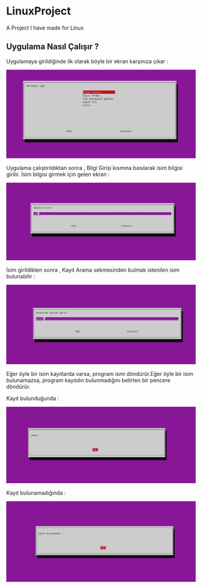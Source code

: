 # LinuxProject
A Project I have made for Linux 
<div class = "Box-body  px-5 pb-5">
  <article class = "markdown-body entry-content container-lg" itemprop= "text">
    <h2><a  href="# LinuxProject "></a>Uygulama Nasıl Çalışır ?</h2>
    <p>Uygulamaya girildiğinde ilk olarak böyle bir ekran karşınıza çıkar : <p>
    <p><a href="https://github.com/EgeISerbes/LinuxProject/blob/main/Screenshot%202021-01-15%20225250.png"> <img src =https://github.com/EgeISerbes/LinuxProject/raw/main/Screenshot%202021-01-15%20225250.png></a></p>
    <p>Uygulama çalıştırıldıktan sonra , Bilgi Girişi kısmına basılarak  isim bilgisi girilir. İsim bilgisi girmek için gelen ekran :</p>
    <p><a href="https://github.com/EgeISerbes/LinuxProject/blob/main/BilgiGirisi.png"> <img src =https://github.com/EgeISerbes/LinuxProject/raw/main/BilgiGirisi.png></a></p>
    <p>İsim girildikten sonra , Kayıt Arama sekmesinden bulmak istenilen isim bulunabilir : </p>
    <p><a href="https://github.com/EgeISerbes/LinuxProject/blob/main/KayitArama.png"> <img src=https://github.com/EgeISerbes/LinuxProject/raw/main/KayitArama.png></a></p>
    <p> Eğer öyle bir isim kayıtlarda varsa, program ismi döndürür.Eğer öyle bir isim bulunamazsa, program kayıtdın bulunmadığını belirten bir pencere döndürür.</p>
    <p> Kayıt bulunduğunda :</p>
    <p><a href="https://github.com/EgeISerbes/LinuxProject/blob/main/KayitBulundu.png"> <img src=https://github.com/EgeISerbes/LinuxProject/raw/main/KayitBulundu.png></a></p>
    <p> Kayıt bulunamadığında :</p>
    <p><a href=https://github.com/EgeISerbes/LinuxProject/blob/main/KayitBulunamadi.png> <img src=https://github.com/EgeISerbes/LinuxProject/raw/main/KayitBulunamadi.png></a></p>
    
    
    
